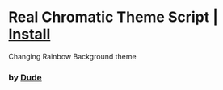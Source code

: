 # Real Chromatic Theme Script | [Install](index.js?raw=1)

Changing Rainbow Background theme

### by [Dude]()
